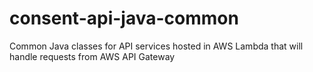 # consent-api-java-common
Common Java classes for API services hosted in AWS Lambda that will handle requests from AWS API Gateway
